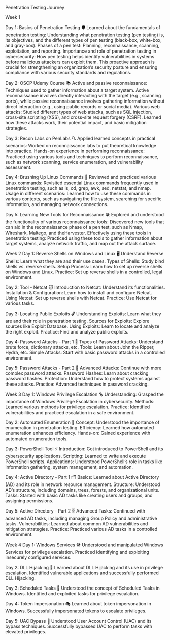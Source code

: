 Penetration Testing Journey

Week 1

Day 1: Basics of Penetration Testing 🛡️
Learned about the fundamentals of penetration testing: Understanding what penetration testing (pen testing) is, its objectives, and the different types of pen testing (black-box, white-box, and gray-box).
Phases of a pen test: Planning, reconnaissance, scanning, exploitation, and reporting.
Importance and role of penetration testing in cybersecurity: How pen testing helps identify vulnerabilities in systems before malicious attackers can exploit them. This proactive approach is crucial for strengthening an organization’s security posture and ensuring compliance with various security standards and regulations.

Day 2: OSCP Udemy Course 📚
Active and passive reconnaissance: Techniques used to gather information about a target system. Active reconnaissance involves directly interacting with the target (e.g., scanning ports), while passive reconnaissance involves gathering information without direct interaction (e.g., using public records or social media).
Various web attacks: Studied different types of web attacks, such as SQL injection, cross-site scripting (XSS), and cross-site request forgery (CSRF). Learned how these attacks work, their potential impact, and basic mitigation strategies.

Day 3: Recon Labs on PenLabs 🔍
Applied learned concepts in practical scenarios: Worked on reconnaissance labs to put theoretical knowledge into practice.
Hands-on experience in performing reconnaissance: Practiced using various tools and techniques to perform reconnaissance, such as network scanning, service enumeration, and vulnerability assessment.

Day 4: Brushing Up Linux Commands 🐧
Reviewed and practiced various Linux commands: Revisited essential Linux commands frequently used in penetration testing, such as ls, cd, grep, awk, sed, netstat, and nmap.
Usage in different scenarios: Learned how to use these commands in various contexts, such as navigating the file system, searching for specific information, and managing network connections.

Day 5: Learning New Tools for Reconnaissance 🛠️
Explored and understood the functionality of various reconnaissance tools: Discovered new tools that can aid in the reconnaissance phase of a pen test, such as Nmap, Wireshark, Maltego, and theHarvester.
Effectively using these tools in penetration testing: Practiced using these tools to gather information about target systems, analyze network traffic, and map out the attack surface.

Week 2
Day 1: Reverse Shells on Windows and Linux 🖥️
Understand Reverse Shells: Learn what they are and their use cases.
Types of Shells: Study bind shells vs. reverse shells.
Setup Process: Learn how to set up reverse shells on Windows and Linux.
Practice: Set up reverse shells in a controlled, legal environment.

Day 2: Tool - Netcat 🐱
Introduction to Netcat: Understand its functionalities.
Installation & Configuration: Learn how to install and configure Netcat.
Using Netcat: Set up reverse shells with Netcat.
Practice: Use Netcat for various tasks.

Day 3: Locating Public Exploits 🔓
Understanding Exploits: Learn what they are and their role in penetration testing.
Sources for Exploits: Explore sources like Exploit Database.
Using Exploits: Learn to locate and analyze the right exploit.
Practice: Find and analyze public exploits.

Day 4: Password Attacks - Part 1 🔑
Types of Password Attacks: Understand brute force, dictionary attacks, etc.
Tools: Learn about John the Ripper, Hydra, etc.
Simple Attacks: Start with basic password attacks in a controlled environment.

Day 5: Password Attacks - Part 2 🔐
Advanced Attacks: Continue with more complex password attacks.
Password Hashes: Learn about cracking password hashes.
Protection: Understand how to protect systems against these attacks.
Practice: Advanced techniques in password cracking.


Week 3
Day 1: Windows Privilege Escalation 🪜
Understanding: Grasped the importance of Windows Privilege Escalation in cybersecurity.
Methods: Learned various methods for privilege escalation.
Practice: Identified vulnerabilities and practiced escalation in a safe environment.

Day 2: Automated Enumeration 🤖
Concept: Understood the importance of enumeration in penetration testing.
Efficiency: Learned how automated enumeration enhances efficiency.
Hands-on: Gained experience with automated enumeration tools.

Day 3: PowerShell Tool ⚡
Introduction: Got introduced to PowerShell and its cybersecurity applications.
Scripting: Learned to write and execute PowerShell scripts.
Applications: Understood PowerShell’s role in tasks like information gathering, system management, and automation.

Day 4: Active Directory - Part 1 🗂️
Basics: Learned about Active Directory (AD) and its role in network resource management.
Structure: Understood AD’s structure, including domains, trees, forests, and organizational units.
Tasks: Started with basic AD tasks like creating users and groups, and assigning permissions.

Day 5: Active Directory - Part 2 🗄️
Advanced Tasks: Continued with advanced AD tasks, including managing Group Policy and administrative tasks.
Vulnerabilities: Learned about common AD vulnerabilities and mitigation strategies.
Practice: Practiced various AD tasks in a controlled environment.


Week 4
Day 1: Windows Services 🛠️
Understood and manipulated Windows Services for privilege escalation.
Practiced identifying and exploiting insecurely configured services.

Day 2: DLL Hijacking 🧩
Learned about DLL Hijacking and its use in privilege escalation.
Identified vulnerable applications and successfully performed DLL Hijacking.

Day 3: Scheduled Tasks 📅
Understood the concept of Scheduled Tasks in Windows.
Identified and exploited tasks for privilege escalation.

Day 4: Token Impersonation 🎭
Learned about token impersonation in Windows.
Successfully impersonated tokens to escalate privileges.

Day 5: UAC Bypass 🚫
Understood User Account Control (UAC) and its bypass techniques.
Successfully bypassed UAC to perform tasks with elevated privileges.

